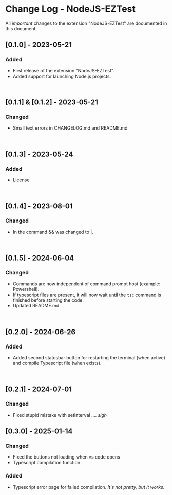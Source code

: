 # Change Log - NodeJS-EZTest

All _important_ changes to the extension "NodeJS-EZTest" are documented in this document.

## [0.1.0] - 2023-05-21

### Added

- First release of the extension "NodeJS-EZTest".
- Added support for launching Node.js projects.

<br>

## [0.1.1] & [0.1.2] - 2023-05-21

### Changed

- Small text errors in CHANGELOG.md and README.md

<br>

## [0.1.3] - 2023-05-24

### Added

- License

<br>

## [0.1.4] - 2023-08-01

### Changed

- In the command && was changed to |.

<br>

## [0.1.5] - 2024-06-04

### Changed

- Commands are now independent of command prompt host (example: Powershell).
- If typescript files are present, it will now wait until the `tsc` command is finished before starting the code.
- Updated README.md

<br>

## [0.2.0] - 2024-06-26

### Added

- Added second statusbar button for restarting the terminal (when active) and compile Typescript file (when exists).

<br>

## [0.2.1] - 2024-07-01

### Changed

- Fixed stupid mistake with setInterval .... _sigh_

## [0.3.0] - 2025-01-14

### Changed

- Fixed the buttons not loading when vs code opens
- Typescript compilation function

### Added

- Typescript error page for failed compilation. _It's not pretty, but it works._
